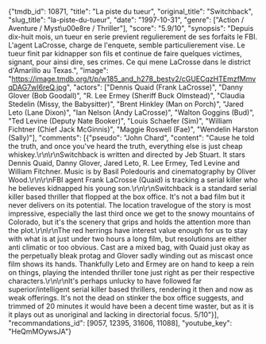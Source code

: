 {"tmdb_id": 10871, "title": "La piste du tueur", "original_title": "Switchback", "slug_title": "la-piste-du-tueur", "date": "1997-10-31", "genre": ["Action / Aventure / Myst\u00e8re / Thriller"], "score": "5.9/10", "synopsis": "Depuis dix-huit mois, un tueur en serie previent regulierement de ses forfaits le FBI. L'agent LaCrosse, charge de l'enquete, semble particulierement vise. Le tueur finit par kidnapper son fils et continue de faire quelques victimes, signant, pour ainsi dire, ses crimes. Ce qui mene LaCrosse dans le district d'Amarillo au Texas.", "image": "https://image.tmdb.org/t/p/w185_and_h278_bestv2/cGUECqzHTEmzfMmvqDAG7wI6reQ.jpg", "actors": ["Dennis Quaid (Frank LaCrosse)", "Danny Glover (Bob Goodall)", "R. Lee Ermey (Sheriff Buck Olmstead)", "Claudia Stedelin (Missy, the Babysitter)", "Brent Hinkley (Man on Porch)", "Jared Leto (Lane Dixon)", "Ian Nelson (Andy LaCrosse)", "Walton Goggins (Bud)", "Ted Levine (Deputy Nate Booker)", "Louis Schaefer (Sim)", "William Fichtner (Chief Jack McGinnis)", "Maggie Roswell (Fae)", "Wendelin Harston (Sally)"], "comments": [{"pseudo": "John Chard", "content": "Cause he told the truth, and once you've heard the truth, everything else is just cheap whiskey.\r\n\r\nSwitchback is written and directed by Jeb Stuart. It stars Dennis Quaid, Danny Glover, Jared Leto, R. Lee Ermey, Ted Levine and William Fitchner. Music is by Basil Poledouris and cinematography by Oliver Wood.\r\n\r\nFBI agent Frank LaCrosse (Quaid) is tracking a serial killer who he believes kidnapped his young son.\r\n\r\nSwitchback is a standard serial killer based thriller that flopped at the box office. It's not a bad film but it never delivers on its potential. The location travelogue of the story is most impressive, especially the last third once we get to the snowy mountains of Colorado, but it's the scenery that grips and holds the attention more than the plot.\r\n\r\nThe red herrings have interest value enough for us to stay with what is at just under two hours a long film, but resolutions are either anti climatic or too obvious. Cast are a mixed bag, with Quaid just okay as the perpetually bleak protag and Glover sadly winding out as miscast once film shows its hands. Thankfully Leto and Ermey are on hand to keep a rein on things, playing the intended thriller tone just right as per their respective characters.\r\n\r\nIt's perhaps unlucky to have followed far superior/intelligent serial killer based thrillers, rendering it then and now as weak offerings. It's not the dead on stinker the box office suggests, and trimmed of 20 minutes it would have been a decent time waster, but as it is it plays out as unoriginal and lacking in directorial focus. 5/10"}], "recommandations_id": [9057, 12395, 31606, 11088], "youtube_key": "HeQmMOywsJA"}